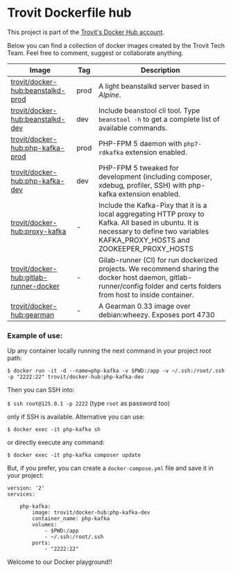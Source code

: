 # Trovit Dockerfile hub
This project is part of the [Trovit's Docker Hub account](https://hub.docker.com/r/trovit/).

Below you can find a collection of docker images created by the Trovit Tech Team. Feel free
to comment, suggest or collaborate anything.

| Image              | Tag  | Description                                                                                         |
|--------------------|------|-----------------------------------------------------------------------------------------------------|
| [trovit/docker-hub:beanstalkd-prod](https://github.com/trovit/docker-hub/blob/master/beanstalkd/Dockerfile.prod)  | prod | A light beanstalkd server based in *Alpine*.                                                        |
| [trovit/docker-hub:beanstalkd-dev](https://github.com/trovit/docker-hub/blob/master/beanstalkd/Dockerfile.dev)  | dev  | Include beanstool cli tool. Type `beanstool -h` to get a complete list of available commands.       |
| [trovit/docker-hub:php-kafka-prod](https://github.com/trovit/docker-hub/blob/master/php-kafka/Dockerfile.prod)   | prod | PHP-FPM 5 daemon with `php7-rdkafka` extension enabled.                                              |
| [trovit/docker-hub:php-kafka-dev](https://github.com/trovit/docker-hub/blob/master/php-kafka/Dockerfile.dev)   | dev  | PHP-FPM 5 tweaked for development (including composer, xdebug, profiler, SSH) with php-kafka extension enabled. |
| [trovit/docker-hub:proxy-kafka](https://github.com/trovit/docker-hub/blob/master/proxy-kafka/Dockerfile)   | -   | Include the Kafka-Pixy that it is a local aggregating HTTP proxy to Kafka. All based in ubuntu. It is necessary to define two variables KAFKA_PROXY_HOSTS and ZOOKEEPER_PROXY_HOSTS |
| [trovit/docker-hub:gitlab-runner-docker](https://github.com/trovit/docker-hub/blob/master/gitlab-runner/docker/Dockerfile)   | -   | Gilab-runner (CI) for run dockerized projects. We recommend sharing the docker host daemon, gitlab-runner/config folder and certs folders from host to inside container. |
| [trovit/docker-hub:gearman](https://github.com/trovit/docker-hub/blob/master/gearman/Dockerfile)   | -   | A Gearman  0.33 image over debian:wheezy. Exposes port 4730 |

### Example of use:
Up any container locally running the next command in your project root path:

```$ docker run -it -d --name=php-kafka -v $PWD:/app -v ~/.ssh:/root/.ssh -p "2222:22" trovit/docker-hub:php-kafka-dev```

Then you can SSH into:

```$ ssh root@125.0.1 -p 2222``` (type `root` as password too)

only if SSH is available. Alternative you can use:
 
```$ docker exec -it php-kafka sh```

or directly execute any command:

```$ docker exec -it php-kafka composer update```

But, if you prefer, you can create a ```docker-compose.yml``` file and save it in your project:

```
version: '2'
services:

    php-kafka:
        image: trovit/docker-hub:php-kafka-dev
        container_name: php-kafka
        volumes:
            - $PWD:/app
            - ~/.ssh:/root/.ssh
        ports:
            - "2222:22"
```

Welcome to our Docker playground!!
